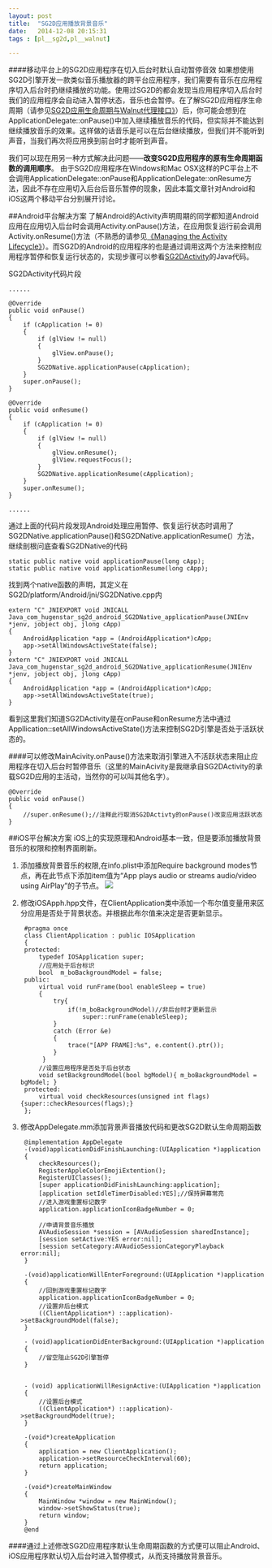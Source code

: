 ```yaml
---
layout: post
title:  "SG2D应用播放背景音乐"
date:   2014-12-08 20:15:31
tags : [pl__sg2d,pl__walnut]

---
```

####移动平台上的SG2D应用程序在切入后台时默认自动暂停音效
如果想使用SG2D引擎开发一款类似音乐播放器的跨平台应用程序，我们需要有音乐在应用程序切入后台时扔继续播放的功能。使用过SG2D的都会发现当应用程序切入后台时我们的应用程序会自动进入暂停状态，音乐也会暂停。在了解SG2D应用程序生命周期（请参见[SG2D应用生命周期与Walnut代理接口》]()）后，你可能会想到在ApplicationDelegate::onPause()中加入继续播放音乐的代码，但实际并不能达到继续播放音乐的效果。这样做的话音乐是可以在后台继续播放，但我们并不能听到声音，当我们再次将应用换到前台时才能听到声音。

我们可以现在用另一种方式解决此问题——**改变SG2D应用程序的原有生命周期函数的调用顺序**。
由于SG2D应用程序在Windows和Mac OSX这样的PC平台上不会调用ApplicationDelegate::onPause和ApplicationDelegate::onResume方法，因此不存在应用切入后台后音乐暂停的现象，因此本篇文章针对Android和iOS这两个移动平台分别展开讨论。

##Android平台解决方案
了解Android的Activity声明周期的同学都知道Android应用在应用切入后台时会调用Activity.onPause()方法，在应用恢复运行前会调用Activity.onResume()方法（不熟悉的请参见[《Managing the Activity Lifecycle》](http://developer.android.com/training/basics/activity-lifecycle/index.html)）。而SG2D的Android的应用程序的也是通过调用这两个方法来控制应用程序暂停和恢复运行状态的，实现步骤可以参看[SG2DActivity]()的Java代码。

SG2DActivity代码片段

    ......
    
    @Override
	public void onPause()
	{
		if (cApplication != 0)
		{
			if (glView != null)
			{
				glView.onPause();
			}
			SG2DNative.applicationPause(cApplication);
		}
		super.onPause();
	}
	
	@Override
	public void onResume()
	{
		if (cApplication != 0)
		{
			if (glView != null)
			{
				glView.onResume();
				glView.requestFocus();
			}
			SG2DNative.applicationResume(cApplication);
		}
		super.onResume();
	}
	
	......

通过上面的代码片段发现Android处理应用暂停、恢复运行状态时调用了SG2DNative.applicationPause()和SG2DNative.applicationResume(）方法，继续剖根问底查看SG2DNative的代码

    static public native void applicationPause(long cApp);
	static public native void applicationResume(long cApp);
	
找到两个native函数的声明，其定义在SG2D/platform/Android/jni/SG2DNative.cpp内

    extern "C" JNIEXPORT void JNICALL Java_com_hugenstar_sg2d_android_SG2DNative_applicationPause(JNIEnv *jenv, jobject obj, jlong cApp)
	{
        AndroidApplication *app = (AndroidApplication*)cApp;
        app->setAllWindowsActiveState(false);
    }
    extern "C" JNIEXPORT void JNICALL Java_com_hugenstar_sg2d_android_SG2DNative_applicationResume(JNIEnv *jenv, jobject obj, jlong cApp)
    {
        AndroidApplication *app = (AndroidApplication*)cApp;
        app->setAllWindowsActiveState(true);
    }
    
看到这里我们知道SG2DActivity是在onPause和onResume方法中通过Appllication::setAllWindowsActiveState()方法来控制SG2D引擎是否处于活跃状态的。

####可以修改MainAcivity.onPause()方法来取消引擎进入不活跃状态来阻止应用程序在切入后台时暂停音乐（这里的MainAcivity是我继承自SG2DActivity的承载SG2D应用的主活动，当然你的可以叫其他名字）。

    @Override
    public void onPause() 
    {
    	//super.onResume();//注释此行取消SG2DActivty的onPause()改变应用活跃状态
    }
	

##iOS平台解决方案
iOS上的实现原理和Android基本一致，但是要添加播放背景音乐的权限和控制界面刷新。

1. 添加播放背景音乐的权限,在info.plist中添加Require background modes节点，再在此节点下添加item值为“App plays audio or streams audio/video using AirPlay”的子节点。
![](http://geequlim.qiniudn.com/QQ20141208-1.png)

2. 修改iOSApph.hpp文件，在ClientApplication类中添加一个布尔值变量用来区分应用是否处于背景状态。并根据此布尔值来决定是否更新显示。

        #pragma once
        class ClientApplication : public IOSApplication
        {
        protected:
            typedef IOSApplication super;
            //应用处于后台标识
            bool  m_boBackgroundModel = false;
        public:
            virtual void runFrame(bool enableSleep = true)
            {
                try{
                    if(!m_boBackgroundModel)//非后台时才更新显示
                        super::runFrame(enableSleep);
                }
                catch (Error &e)
                {
                    trace("[APP FRAME]:%s", e.content().ptr());
                }
             }
            //设置应用程序是否处于后台状态
            void setBackgroundModel(bool bgModel){ m_boBackgroundModel = bgModel; }
        protected:
            virtual void checkResources(unsigned int flags){super::checkResources(flags);}
        };
        
3. 修改AppDelegate.mm添加背景声音播放代码和更改SG2D默认生命周期函数
        
        @implementation AppDelegate
        -(void)applicationDidFinishLaunching:(UIApplication *)application
        {
            checkResources();
            RegisterAppleColorEmojiExtention();
            RegisterUIClasses();
            [super applicationDidFinishLaunching:application];
            [application setIdleTimerDisabled:YES];//保持屏幕常亮
            //进入游戏重置标记数字
            application.applicationIconBadgeNumber = 0;
            
            //申请背景音乐播放
            AVAudioSession *session = [AVAudioSession sharedInstance];
            [session setActive:YES error:nil];
            [session setCategory:AVAudioSessionCategoryPlayback error:nil];
        }
        
        -(void)applicationWillEnterForeground:(UIApplication *)application
        {
            //回到游戏重置标记数字
            application.applicationIconBadgeNumber = 0;
            //设置非后台模式
            ((ClientApplication*) ::application)->setBackgroundModel(false);
        }
        
        - (void)applicationDidEnterBackground:(UIApplication *)application
        {
            //留空阻止SG2D引擎暂停
        }
        
        
        - (void) applicationWillResignActive:(UIApplication *)application
        {
            //设置后台模式
            ((ClientApplication*) ::application)->setBackgroundModel(true);
        }
        
        -(void*)createApplication
        {
            application = new ClientApplication();
            application->setResourceCheckInterval(60);
            return application;
        }
        
        -(void*)createMainWindow
        {
            MainWindow *window = new MainWindow();
            window->setShowStatus(true);
            return window;
        }
        @end
        
        

####通过上述修改SG2D应用程序默认生命周期函数的方式便可以阻止Android、iOS应用程序默认切入后台时进入暂停模式，从而支持播放背景音乐。